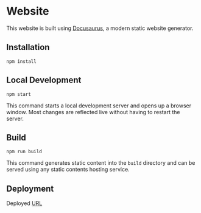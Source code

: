 # Website

This website is built using [Docusaurus](https://docusaurus.io/), a modern static website generator.

## Installation

```cli
npm install
```

## Local Development

```cli
npm start
```

This command starts a local development server and opens up a browser window. Most changes are reflected live without having to restart the server.

## Build

```cli
npm run build
```

This command generates static content into the `build` directory and can be served using any static contents hosting service.

## Deployment

Deployed [URL](https://virtualmetric-docs.pages.dev/)
